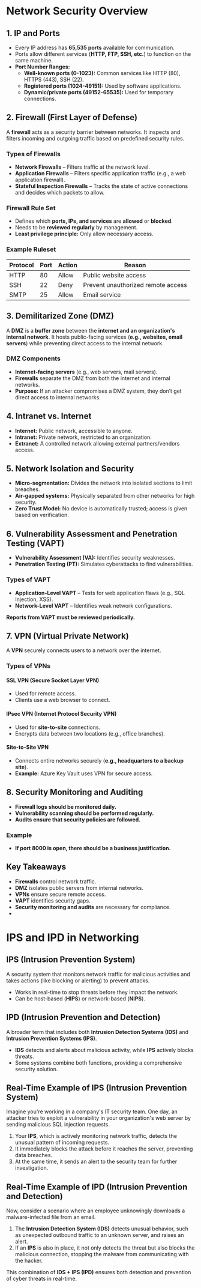 # Network Security Overview

## 1. IP and Ports
- Every IP address has **65,535 ports** available for communication.
- Ports allow different services (**HTTP, FTP, SSH, etc.**) to function on the same machine.
- **Port Number Ranges:**
  - **Well-known ports (0-1023):** Common services like HTTP (80), HTTPS (443), SSH (22).
  - **Registered ports (1024-49151):** Used by software applications.
  - **Dynamic/private ports (49152-65535):** Used for temporary connections.

## 2. Firewall (First Layer of Defense)
A **firewall** acts as a security barrier between networks. It inspects and filters incoming and outgoing traffic based on predefined security rules.

### Types of Firewalls
- **Network Firewalls** – Filters traffic at the network level.
- **Application Firewalls** – Filters specific application traffic (e.g., a web application firewall).
- **Stateful Inspection Firewalls** – Tracks the state of active connections and decides which packets to allow.

### Firewall Rule Set
- Defines which **ports, IPs, and services** are **allowed** or **blocked**.
- Needs to be **reviewed regularly** by management.
- **Least privilege principle:** Only allow necessary access.

### Example Ruleset
| Protocol | Port | Action | Reason |
|----------|------|--------|--------|
| HTTP     | 80   | Allow  | Public website access |
| SSH      | 22   | Deny   | Prevent unauthorized remote access |
| SMTP     | 25   | Allow  | Email service |

## 3. Demilitarized Zone (DMZ)
A **DMZ** is a **buffer zone** between the **internet and an organization's internal network**. It hosts public-facing services (**e.g., websites, email servers**) while preventing direct access to the internal network.

### DMZ Components
- **Internet-facing servers** (e.g., web servers, mail servers).
- **Firewalls** separate the DMZ from both the internet and internal networks.
- **Purpose:** If an attacker compromises a DMZ system, they don’t get direct access to internal networks.

## 4. Intranet vs. Internet
- **Internet:** Public network, accessible to anyone.
- **Intranet:** Private network, restricted to an organization.
- **Extranet:** A controlled network allowing external partners/vendors access.

## 5. Network Isolation and Security
- **Micro-segmentation:** Divides the network into isolated sections to limit breaches.
- **Air-gapped systems:** Physically separated from other networks for high security.
- **Zero Trust Model:** No device is automatically trusted; access is given based on verification.

## 6. Vulnerability Assessment and Penetration Testing (VAPT)
- **Vulnerability Assessment (VA):** Identifies security weaknesses.
- **Penetration Testing (PT):** Simulates cyberattacks to find vulnerabilities.

### Types of VAPT
- **Application-Level VAPT** – Tests for web application flaws (e.g., SQL Injection, XSS).
- **Network-Level VAPT** – Identifies weak network configurations.

**Reports from VAPT must be reviewed periodically.**

## 7. VPN (Virtual Private Network)
A **VPN** securely connects users to a network over the internet.

### Types of VPNs
#### **SSL VPN (Secure Socket Layer VPN)**
- Used for remote access.
- Clients use a web browser to connect.

#### **IPsec VPN (Internet Protocol Security VPN)**
- Used for **site-to-site** connections.
- Encrypts data between two locations (e.g., office branches).

#### **Site-to-Site VPN**
- Connects entire networks securely (**e.g., headquarters to a backup site**).
- **Example:** Azure Key Vault uses VPN for secure access.

## 8. Security Monitoring and Auditing
- **Firewall logs should be monitored daily.**
- **Vulnerability scanning should be performed regularly.**
- **Audits ensure that security policies are followed.**

### Example
- **If port 8000 is open, there should be a business justification.**

## Key Takeaways
- **Firewalls** control network traffic.
- **DMZ** isolates public servers from internal networks.
- **VPNs** ensure secure remote access.
- **VAPT** identifies security gaps.
- **Security monitoring and audits** are necessary for compliance.
- 

# IPS and IPD in Networking

## IPS (Intrusion Prevention System)
A security system that monitors network traffic for malicious activities and takes actions (like blocking or alerting) to prevent attacks.

- Works in real-time to stop threats before they impact the network.
- Can be host-based (**HIPS**) or network-based (**NIPS**).

## IPD (Intrusion Prevention and Detection)
A broader term that includes both **Intrusion Detection Systems (IDS)** and **Intrusion Prevention Systems (IPS)**.

- **IDS** detects and alerts about malicious activity, while **IPS** actively blocks threats.
- Some systems combine both functions, providing a comprehensive security solution.

## Real-Time Example of IPS (Intrusion Prevention System)
Imagine you're working in a company's IT security team. One day, an attacker tries to exploit a vulnerability in your organization's web server by sending malicious SQL injection requests.

1. Your **IPS**, which is actively monitoring network traffic, detects the unusual pattern of incoming requests.
2. It immediately blocks the attack before it reaches the server, preventing data breaches.
3. At the same time, it sends an alert to the security team for further investigation.

## Real-Time Example of IPD (Intrusion Prevention and Detection)
Now, consider a scenario where an employee unknowingly downloads a malware-infected file from an email.

1. The **Intrusion Detection System (IDS)** detects unusual behavior, such as unexpected outbound traffic to an unknown server, and raises an alert.
2. If an **IPS** is also in place, it not only detects the threat but also blocks the malicious connection, stopping the malware from communicating with the hacker.

This combination of **IDS + IPS (IPD)** ensures both detection and prevention of cyber threats in real-time.

